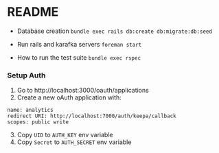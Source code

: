 # README

* Database creation
`bundle exec rails db:create db:migrate:db:seed`

* Run rails and karafka servers
`foreman start`

* How to run the test suite
`bundle exec rspec`

### Setup Auth
1. Go to http://localhost:3000/oauth/applications
2. Create a new oAuth application with:
```
name: analytics
redirect URI: http://localhost:7000/auth/keepa/callback
scopes: public write
```
3. Copy `UID` to `AUTH_KEY` env variable
4. Copy `Secret` to `AUTH_SECRET` env variable
